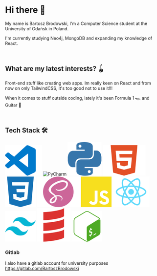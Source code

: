 # Hi there 👋

My name is Bartosz Brodowski, I'm a Computer Science student at the University of Gdańsk in Poland.
<br/>

I'm currently studying Neo4j, MongoDB and expanding my knowledge of React.

<br />

## What are my latest interests? :yo_yo:

Front-end stuff like creating web apps. Im really keen on React and from now on only TailwindCSS, it's too good not to use it!!!


When it comes to stuff outside coding, lately it's been Formula 1 :racing_car: and Guitar :guitar:

<br />

## Tech Stack :hammer_and_wrench:

<div float="left">
  <img src="./icons/VSCode.svg" alt="Visual Studio Code">
  <img src="https://upload.wikimedia.org/wikipedia/commons/1/1d/PyCharm_Icon.svg" width="60px" height="50px" alt="PyCharm">
  <img src="./icons/Python.svg" alt="Python">
  <img src="./icons/HTML.svg" alt="HTML5">
  <img src="./icons/CSS.svg" alt="CSS">
  <img src="./icons/SASS.svg" alt="SASS">
  <img src="./icons/JavaScript.svg" alt="JavaScript">
  <img src="./icons/React.svg" alt="React">
  <img src="./icons/TailwindCSS.svg" alt="TailwindCSS">
  <img src="./icons/Scala.svg" alt="Scala">
  <img src="./icons/Bash.svg" alt="Bash">
</div>

### Gitlab

I also have a gitlab account for university purposes
https://gitlab.com/BartoszBrodowski

